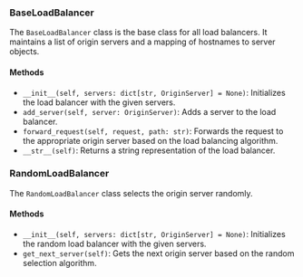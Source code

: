 ### BaseLoadBalancer
The `BaseLoadBalancer` class is the base class for all load balancers. It maintains a list of origin servers and a mapping of hostnames to server objects.

#### Methods
- `__init__(self, servers: dict[str, OriginServer] = None)`: Initializes the load balancer with the given servers.
- `add_server(self, server: OriginServer)`: Adds a server to the load balancer.
- `forward_request(self, request, path: str)`: Forwards the request to the appropriate origin server based on the load balancing algorithm.
- `__str__(self)`: Returns a string representation of the load balancer.

### RandomLoadBalancer
The `RandomLoadBalancer` class selects the origin server randomly.

#### Methods
- `__init__(self, servers: dict[str, OriginServer] = None)`: Initializes the random load balancer with the given servers.
- `get_next_server(self)`: Gets the next origin server based on the random selection algorithm.